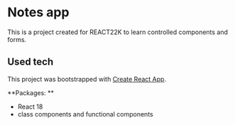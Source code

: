 # Notes app

This is a project created for REACT22K to learn controlled components and forms.

## Used tech

This project was bootstrapped with [Create React App](https://github.com/facebook/create-react-app).

**Packages: **

- React 18
- class components and functional components
